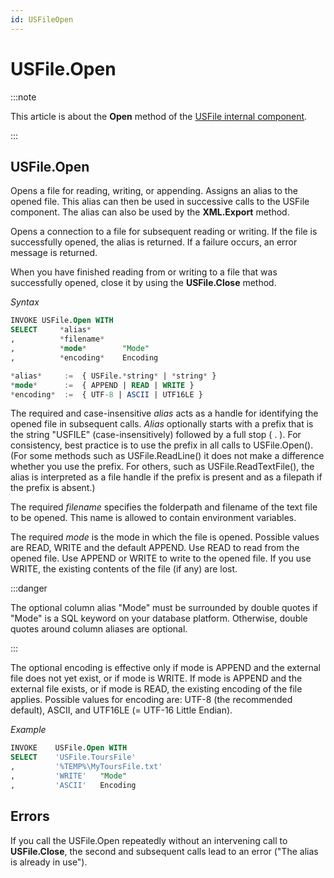 ```yaml
---
id: USFileOpen
---
```


# USFile.Open




:::note

This article is about the **Open** method of the [USFile internal component](/Extensions/USFile_internal_component).

:::

## **USFile.Open**

Opens a file for reading, writing, or appending. Assigns an alias to the opened file. This alias can then be used in successive calls to the USFile component. The alias can also be used by the **XML.Export** method.

Opens a connection to a file for subsequent reading or writing. If the file is successfully opened, the alias is returned. If a failure occurs, an error message is returned.

When you have finished reading from or writing to a file that was successfully opened, close it by using the **USFile.Close** method.

*Syntax*

```sql
INVOKE USFile.Open WITH
SELECT     *alias*
,          *filename*
,          *mode*        "Mode"
,          *encoding*    Encoding

*alias*     :=  { USFile.*string* | *string* }
*mode*      :=  { APPEND | READ | WRITE }
*encoding*  :=  { UTF-8 | ASCII | UTF16LE }
```

The required and case-insensitive *alias* acts as a handle for identifying the opened file in subsequent calls. *Alias* optionally starts with a prefix that is the string "USFILE" (case-insensitively) followed by a full stop ( . ). For consistency, best practice is to use the prefix in all calls to USFile.Open(). (For some methods such as USFile.ReadLine() it does not make a difference whether you use the prefix. For others, such as USFile.ReadTextFile(), the alias is interpreted as a file handle if the prefix is present and as a filepath if the prefix is absent.)

The required *filename* specifies the folderpath and filename of the text file to be opened. This name is allowed to contain environment variables.

The required *mode* is the mode in which the file is opened. Possible values are READ, WRITE and the default APPEND. Use READ to read from the opened file. Use APPEND or WRITE to write to the opened file. If you use WRITE, the existing contents of the file (if any) are lost.


:::danger

The optional column alias "Mode" must be surrounded by double quotes if "Mode" is a SQL keyword on your database platform. Otherwise, double quotes around column aliases are optional.

:::

The optional encoding is effective only if mode is APPEND and the external file does not yet exist, or if mode is WRITE. If mode is APPEND and the external file exists, or if mode is READ, the existing encoding of the file applies. Possible values for encoding are: UTF-8 (the recommended default), ASCII, and UTF16LE (= UTF-16 Little Endian).

*Example*

```sql
INVOKE    USFile.Open WITH
SELECT    'USFile.ToursFile'
,         '%TEMP%\MyToursFile.txt'
,         'WRITE'   "Mode"
,         'ASCII'   Encoding
```

## Errors

If you call the USFile.Open repeatedly without an intervening call to **USFile.Close**, the second and subsequent calls lead to an error ("The alias is already in use").

 